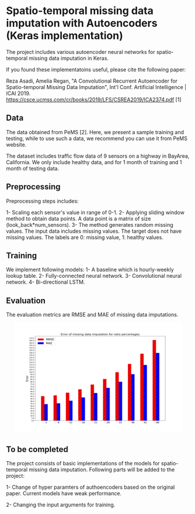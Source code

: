 # Spatio-temporal missing data imputation with Autoencoders (Keras implementation)
The project includes various autoencoder neural networks for spatio-temporal missing data imputation in Keras.

If you found these implementatoins useful, please cite the following paper:

Reza Asadi, Amelia Regan, "A Convolutional Recurrent Autoencoder for Spatio-temporal Missing Data Imputation", Int'l Conf. Artificial Intelligence | ICAI 2019.
https://csce.ucmss.com/cr/books/2019/LFS/CSREA2019/ICA2374.pdf [1]

## Data
The data obtained from PeMS [2]. Here, we present a sample training and testing, while to use such a data, we recommend you can use it from PeMS website.

The dataset includes traffic flow data of 9 sensors on a highway in BayArea, California. We only include healthy data, and for 1 month of training and 1 month of testing data.

## Preprocessing
Preprocessing steps includes:

1- Scaling each sensor's value in range of 0-1. 
2- Applying sliding window method to obtain data points. A data point is a matrix of size (look_back*num_sensors).
3- The method generates random missing values. The input data includes missing values. The target does not have missing values. The labels are 0: missing value, 1: healthy values.

## Training
We implement following models:
1- A baseline which is hourly-weekly lookup table. 
2- Fully-connected neural network.
3- Convolutional neural network.
4- Bi-directional LSTM.

## Evaluation
The evaluation metrics are RMSE and MAE of missing data imputations. 

<p align="center">
  <img width="460" height="300" src="https://github.com/rezaa89/Spatio_temporal_missing_data_imputation/blob/master/plot_Error_missingdataratios.png">
</p>

## To be completed
The project consists of basic implementations of the models for spatio-temporal missing data imputation. Following parts will be added to the project:

1- Change of hyper paramters of authoencoders based on the original paper. Current models have weak performance.

2- Changing the input arguments for training.


